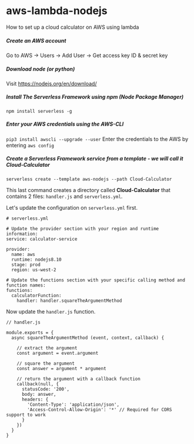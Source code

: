 # aws-lambda-nodejs
How to set up a cloud calculator on AWS using lambda

##### Create an AWS account
Go to AWS -> Users -> Add User -> Get access key ID & secret key

##### Download node (or python)
Visit https://nodejs.org/en/download/

##### Install The Serverless Framework using npm (Node Package Manager)
`npm install serverless -g`

##### Enter your AWS credentials using the AWS-CLI
`pip3 install awscli --upgrade --user`
Enter the credentials to the AWS by entering
`aws config`

##### Create a Serverless Framework service from a template - we will call it Cloud-Calculator
`serverless create --template aws-nodejs --path Cloud-Calculator`

This last command creates a directory called **Cloud-Calculator** that contains 2 files: `handler.js` and `serverless.yml`.

Let's update the configuration on `serverless.yml` first.

```
# serverless.yml

# Update the provider section with your region and runtime information:
service: calculator-service

provider:
  name: aws
  runtime: nodejs8.10
  stage: prod
  region: us-west-2

# Update the functions section with your specific calling method and function names:
functions:
  calculatorFunction:
    handler: handler.squareTheArgumentMethod
```

Now update the `handler.js` function.

```
// handler.js

module.exports = {
  async squareTheArgumentMethod (event, context, callback) {

    // extract the argument
    const argument = event.argument

    // square the argument
    const answer = argument * argument

    // return the argument with a callback function
    callback(null, {
      statusCode: '200',
      body: answer,
      headers: {
        'Content-Type': 'application/json',
        'Access-Control-Allow-Origin': '*' // Required for CORS support to work
      }
    })
  }
}

```



